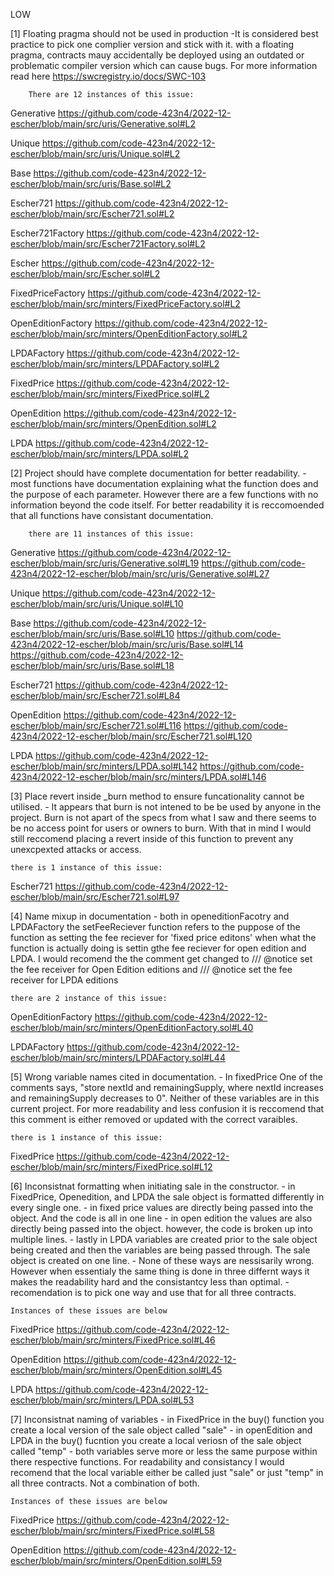 
LOW 

[1] Floating pragma should not be used in production
    -It is considered best practice to pick one complier version and stick with it. with a floating pragma, contracts mauy accidentally be deployed using an outdated or problematic compiler version which can cause bugs. For more information read here https://swcregistry.io/docs/SWC-103

        There are 12 instances of this issue:

Generative
https://github.com/code-423n4/2022-12-escher/blob/main/src/uris/Generative.sol#L2

Unique
https://github.com/code-423n4/2022-12-escher/blob/main/src/uris/Unique.sol#L2

Base
https://github.com/code-423n4/2022-12-escher/blob/main/src/uris/Base.sol#L2

Escher721
https://github.com/code-423n4/2022-12-escher/blob/main/src/Escher721.sol#L2

Escher721Factory
https://github.com/code-423n4/2022-12-escher/blob/main/src/Escher721Factory.sol#L2

Escher
https://github.com/code-423n4/2022-12-escher/blob/main/src/Escher.sol#L2

FixedPriceFactory
https://github.com/code-423n4/2022-12-escher/blob/main/src/minters/FixedPriceFactory.sol#L2

OpenEditionFactory
https://github.com/code-423n4/2022-12-escher/blob/main/src/minters/OpenEditionFactory.sol#L2

LPDAFactory
https://github.com/code-423n4/2022-12-escher/blob/main/src/minters/LPDAFactory.sol#L2

FixedPrice
https://github.com/code-423n4/2022-12-escher/blob/main/src/minters/FixedPrice.sol#L2

OpenEdition
https://github.com/code-423n4/2022-12-escher/blob/main/src/minters/OpenEdition.sol#L2

LPDA
https://github.com/code-423n4/2022-12-escher/blob/main/src/minters/LPDA.sol#L2


[2] Project should have complete documentation for better readability. 
    - most functions have documentation explaining what the function does and the purpose of each parameter. However there are a few functions with no information beyond the code itself. For better readability it is reccomoended that all functions have consistant documentation.

        there are 11 instances of this issue:

Generative
https://github.com/code-423n4/2022-12-escher/blob/main/src/uris/Generative.sol#L19
https://github.com/code-423n4/2022-12-escher/blob/main/src/uris/Generative.sol#L27

Unique
https://github.com/code-423n4/2022-12-escher/blob/main/src/uris/Unique.sol#L10

Base
https://github.com/code-423n4/2022-12-escher/blob/main/src/uris/Base.sol#L10
https://github.com/code-423n4/2022-12-escher/blob/main/src/uris/Base.sol#L14
https://github.com/code-423n4/2022-12-escher/blob/main/src/uris/Base.sol#L18

Escher721
https://github.com/code-423n4/2022-12-escher/blob/main/src/Escher721.sol#L84


OpenEdition
https://github.com/code-423n4/2022-12-escher/blob/main/src/Escher721.sol#L116
https://github.com/code-423n4/2022-12-escher/blob/main/src/Escher721.sol#L120


LPDA
https://github.com/code-423n4/2022-12-escher/blob/main/src/minters/LPDA.sol#L142
https://github.com/code-423n4/2022-12-escher/blob/main/src/minters/LPDA.sol#L146

[3] Place revert inside _burn method to ensure funcationality cannot be utilised. 
    - It appears that burn is not intened to be be used by anyone in the project. Burn is not apart of the specs from what I saw and there seems to be no access point for users or owners to burn. With that in mind I would still reccomend placing a revert inside of this function to prevent any unexcpexted attacks or access. 

    there is 1 instance of this issue:

Escher721
https://github.com/code-423n4/2022-12-escher/blob/main/src/Escher721.sol#L97

[4] Name mixup in documentation
    - both in openeditionFacotry and LPDAFactory the setFeeReciever function refers to the puppose of the function as setting the fee reciever for 'fixed price editons' when what the function is actually doing is settin gthe fee reciever for open edition and LPDA. I would recomend the the comment get changed to 
    /// @notice set the fee receiver for Open Edition  editions 
    and
    /// @notice set the fee receiver for LPDA editions 

    there are 2 instance of this issue:

OpenEditionFactory
https://github.com/code-423n4/2022-12-escher/blob/main/src/minters/OpenEditionFactory.sol#L40

LPDAFactory
https://github.com/code-423n4/2022-12-escher/blob/main/src/minters/LPDAFactory.sol#L44

[5] Wrong variable names cited in documentation. 
    - In fixedPrice One of the comments says, "store nextId and remainingSupply, where nextId increases and remainingSupply decreases to 0". Neither of these variables are in this current project. For more readability and less confusion it is reccomend that this comment is either removed or updated with the correct varaibles. 

    there is 1 instance of this issue:

FixedPrice
https://github.com/code-423n4/2022-12-escher/blob/main/src/minters/FixedPrice.sol#L12

[6] Inconsistnat formatting when initiating sale in the constructor. 
    - in FixedPrice, Openedition, and LPDA the sale object is formatted differently in every single one. 
        - in fixed price values are directly being passed into the object. And the code is all in one line 
        - in open edition the values are also directly being passed into the object. however, the code is broken up into multiple lines. 
        - lastly in LPDA variables are created prior to the sale object being created and then the variables are being passed through. The sale object is created on one line. 
    - None of these ways are nessisarily wrong. However when essentialy the same thing is done in three differnt ways it makes the readability hard and the consistantcy less than optimal. 
    - recomendation is to pick one way and use that for all three contracts. 

    Instances of these issues are below 


FixedPrice
https://github.com/code-423n4/2022-12-escher/blob/main/src/minters/FixedPrice.sol#L46

OpenEdition
https://github.com/code-423n4/2022-12-escher/blob/main/src/minters/OpenEdition.sol#L45

LPDA
https://github.com/code-423n4/2022-12-escher/blob/main/src/minters/LPDA.sol#L53


[7] Inconsistnat naming of variables
    - in FixedPrice in the buy() function you create a local version of the sale object called "sale" 
    - in openEdition and LPDA in the buy() fucntion you create a local veriosn of the sale object called "temp" 
    - both variables serve more or less the same purpose within there respective functions. For readability and consistancy I would recomend that the local variable either be called just "sale" or just "temp" in all three contracts. Not a combination of both. 

    Instances of these issues are below 

FixedPrice
https://github.com/code-423n4/2022-12-escher/blob/main/src/minters/FixedPrice.sol#L58

OpenEdition
https://github.com/code-423n4/2022-12-escher/blob/main/src/minters/OpenEdition.sol#L59
